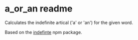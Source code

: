 # a_or_an readme

Calculates the indefinite artical ('a' or 'an') for the given word.

Based on the [indefinte](https://github.com/tandrewnichols/indefinite) npm package.
